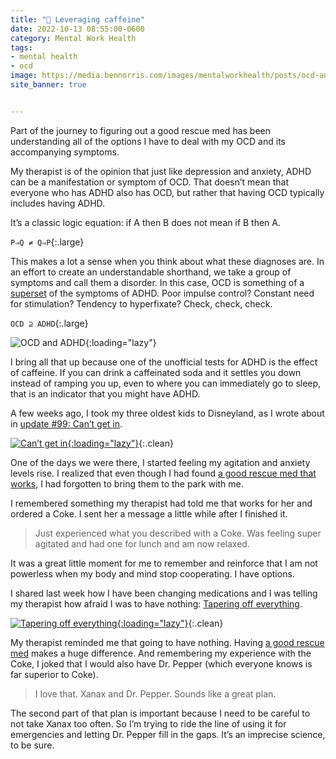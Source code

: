 ```yaml
---
title: "🧠 Leveraging caffeine"
date: 2022-10-13 08:55:00-0600
category: Mental Work Health
tags:
- mental health
- ocd
image: https://media.bennorris.com/images/mentalworkhealth/posts/ocd-and-adhd.jpg
site_banner: true


---
```


Part of the journey to figuring out a good rescue med has been understanding all of the options I have to deal with my OCD and its accompanying symptoms.

My therapist is of the opinion that just like depression and anxiety, ADHD can be a manifestation or symptom of OCD. That doesn’t mean that everyone who has ADHD also has OCD, but rather that having OCD typically includes having ADHD.

It’s a classic logic equation: if A then B does not mean if B then A.

`P⇒Q ≠ Q⇒P`{:.large}

This makes a lot a sense when you think about what these diagnoses are. In an effort to create an understandable shorthand, we take a group of symptoms and call them a disorder. In this case, OCD is something of a [superset](https://en.m.wikipedia.org/wiki/Subset) of the symptoms of ADHD. Poor impulse control? Constant need for stimulation? Tendency to hyperfixate? Check, check, check.

`OCD ⊇ ADHD`{:.large}

![OCD and ADHD](https://media.bennorris.com/images/mentalworkhealth/posts/ocd-and-adhd.jpg){:loading="lazy"}

I bring all that up because one of the unofficial tests for ADHD is the effect of caffeine. If you can drink a caffeinated soda and it settles you down instead of ramping you up, even to where you can immediately go to sleep, that is an indicator that you might have ADHD.

A few weeks ago, I took my three oldest kids to Disneyland, as I wrote about in [update #99: Can’t get in](https://bennorris.com/2022/09/23/cant-get-in).

[![Can’t get in](https://media.bennorris.com/images/mentalworkhealth/posts/cant-get-in.jpeg){:loading="lazy"}](https://bennorris.com/2022/09/23/cant-get-in){:.clean}

One of the days we were there, I started feeling my agitation and anxiety levels rise. I realized that even though I had found [a good rescue med that works](https://bennorris.com/2022/10/11/a-rescue-med-that-works), I had forgotten to bring them to the park with me.

I remembered something my therapist had told me that works for her and ordered a Coke. I sent her a message a little while after I finished it.

> Just experienced what you described with a Coke. Was feeling super agitated and had one for lunch and am now relaxed.

It was a great little moment for me to remember and reinforce that I am not powerless when my body and mind stop cooperating. I have options.

I shared last week how I have been changing medications and I was telling my therapist how afraid I was to have nothing: [Tapering off everything](https://bennorris.com/2022/10/07/tapering-off-everything).

[![Tapering off everything](https://media.bennorris.com/images/mentalworkhealth/posts/tapering-off-everything.jpg){:loading="lazy"}](https://bennorris.com/2022/10/07/tapering-off-everything){:.clean}

My therapist reminded me that going to have nothing. Having [a good rescue med](https://bennorris.com/2022/10/11/a-rescue-med-that-works) makes a huge difference. And remembering my experience with the Coke, I joked that I would also have Dr. Pepper (which everyone knows is far superior to Coke).

> I love that. Xanax and Dr. Pepper. Sounds like a great plan.

The second part of that plan is important because I need to be careful to not take Xanax too often. So I’m trying to ride the line of using it for emergencies and letting Dr. Pepper fill in the gaps. It’s an imprecise science, to be sure.



